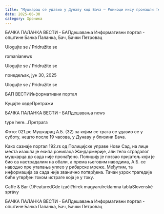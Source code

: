 ```yaml
---
title: "Мушкарац се удавио у Дунаву код Бача – Рониоци нису пронашли тело"
date: 2025-06-30
category: Хроника
---
```


БАЧКА ПАЛАНКА ВЕСТИ - БАПдешавања Информативни портал - општине Бачка Паланка, Бач, Бачки Петровац

Ulogujte se / Pridružite se

romanianews

Ulogujte se / Pridružite se

понедељак, јун 30, 2025

Ulogujte se / Pridružite se

БАП ВЕСТИИнформативни портал

Куцајте овдеПретражи

БАЧКА ПАЛАНКА ВЕСТИ - БАПдешавања news

type here...Претрага

Фото: 021.рс
            Мушкарац А.Б. (32) за којим се трага се удавио се у суботу, нешто после 19 часова, у Дунаву у близини Бача.

Како сазнаје портал 192.rs од Полицијске управе Нови Сад, на лице места изашла је екипа ронилаца Жандармерије, али тело страдалог мушкарца до сада није пронађено.
Полицију је позвао пријатељ који је био са настрадалим на обали, а према његовим наводима, А.Б. се наводно пре утапања уплео у рибарске мреже. Међутим, та информација за сада није званично потврђена. Тачан узрок трагедије биће утврђен током истраге која је у току.

Caffe & Bar (1)FeaturedGde izaći?hírek magyarulreklamna tablaSlovenské správy

БАЧКА ПАЛАНКА ВЕСТИ - БАПдешавања Информативни портал - општине Бачка Паланка, Бач, Бачки Петровац
